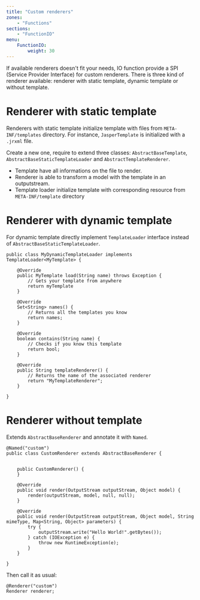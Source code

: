 ```yaml
---
title: "Custom renderers"
zones:
    - "Functions"
sections:
    - "FunctionIO"
menu:
    FunctionIO:
        weight: 30
---
```


If available renderers doesn't fit your needs, IO function provide a SPI (Service Provider Interface) for custom renderers. There is three kind of renderer available: renderer with static template, dynamic template or without template.

# Renderer with static template
Renderers with static template initialize template with files from `META-INF/templates` directory. For instance, `JasperTemplate` is initialized with a `.jrxml` file.

Create a new one, require to extend three classes: `AbstractBaseTemplate`, `AbstractBaseStaticTemplateLoader` and `AbstractTemplateRenderer`. 

- Template have all informations on the file to render. 
- Renderer is able to transform a model with the template in an outputstream.
- Template loader initialize template with corresponding resource from `META-INF/template` directory

# Renderer with dynamic template

For dynamic template directly implement `TemplateLoader` interface instead of `AbstractBaseStaticTemplateLoader`.

	public class MyDynamicTemplateLoader implements TemplateLoader<MyTemplate> {

		@Override
		public MyTemplate load(String name) throws Exception {
			// Gets your template from anywhere
			return myTemplate
		}

		@Override
		Set<String> names() {
			// Returns all the templates you know
			return names;
		}
	
		@Override
		boolean contains(String name) {
			// Checks if you know this template
			return bool;
		}

		@Override
		public String templateRenderer() {
			// Returns the name of the associated renderer
			return "MyTemplateRenderer";
		}

	}

# Renderer without template

Extends `AbstractBaseRenderer` and annotate it with `Named`.


	@Named("custom")
	public class CustomRenderer extends AbstractBaseRenderer {
	
		
		public CustomRenderer() {
		}
	
		@Override
		public void render(OutputStream outputStream, Object model) {
			render(outputStream, model, null, null);
		}
	
		@Override
		public void render(OutputStream outputStream, Object model, String mimeType, Map<String, Object> parameters) {
			try {
				outputStream.write("Hello World!".getBytes());
			} catch (IOException e) {
				throw new RuntimeException(e);
			}
		}
	
	}

Then call it as usual:

	@Renderer("custom")
	Renderer renderer;